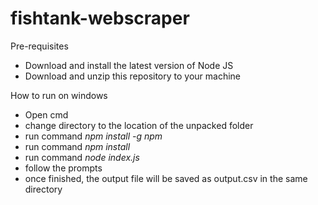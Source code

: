# fishtank-webscraper

Pre-requisites

- Download and install the latest version of Node JS 
- Download and unzip this repository to your machine

How to run on windows

- Open cmd
- change directory to the location of the unpacked folder
- run command *npm install -g npm*
- run command *npm install*
- run command *node index.js*
- follow the prompts
- once finished, the output file will be saved as output.csv in the same directory

